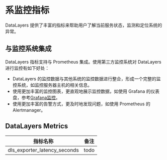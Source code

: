 # 系监控指标
DataLayers 提供了丰富的指标来帮助用户了解当前服务状态，监测和定位系统的异常。


## 与监控系统集成 ​

DataLayers 指标支持与 Prometheus 集成。使用第三方监控系统对 DataLayers 进行监控有如下好处：

* DataLayers 的监控数据与其他系统的监控数据进行整合，形成一个完整的监控系统，如监控服务器主机的相关信息。
* 使用更加丰富的监控图表，更直观地展示监控数据，如使用 Grafana 的仪表盘，参考[Grafana监控](./system-monitor-grafana.md)。
* 使用更加丰富的告警方式，更及时地发现问题，如使用 Prometheus 的 Alertmanager。

## DataLayers Metrics

| 指标名称                                                        | 备注                         |
| ---------------------------------------------------------------| --------------------------- |
| dls_exporter_latency_seconds                                   | todo                        |

